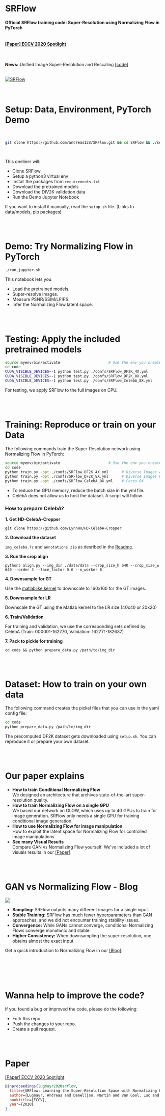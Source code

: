 # SRFlow
#### Official SRFlow training code: Super-Resolution using Normalizing Flow in PyTorch <br><br>
#### [[Paper] ECCV 2020 Spotlight](https://bit.ly/2DkwQcg)

<br>

**News:** Unified Image Super-Resolution and Rescaling [[code](https://bit.ly/2VOKHBb)]
<br>
<br>

[![SRFlow](https://user-images.githubusercontent.com/11280511/98149322-7ed5c580-1ecd-11eb-8279-f02de9f0df12.gif)](https://bit.ly/3jWFRcr)
<br>
<br>
<br>

# Setup: Data, Environment, PyTorch Demo

<br>

```bash
git clone https://github.com/andreas128/SRFlow.git && cd SRFlow && ./setup.sh
```

<br>

This oneliner will:
- Clone SRFlow
- Setup a python3 virtual env
- Install the packages from `requirements.txt`
- Download the pretrained models
- Download the DIV2K validation data
- Run the Demo Jupyter Notebook

If you want to install it manually, read the `setup.sh` file. (Links to data/models, pip packages)

<br>
<br>

# Demo: Try Normalizing Flow in PyTorch

```bash
./run_jupyter.sh
```

This notebook lets you:
- Load the pretrained models.
- Super-resolve images.
- Measure PSNR/SSIM/LPIPS.
- Infer the Normalizing Flow latent space.

<br><br>

# Testing: Apply the included pretrained models

```bash
source myenv/bin/activate                      # Use the env you created using setup.sh
cd code
CUDA_VISIBLE_DEVICES=-1 python test.py ./confs/SRFlow_DF2K_4X.yml      # Diverse Images 4X (Dataset Included)
CUDA_VISIBLE_DEVICES=-1 python test.py ./confs/SRFlow_DF2K_8X.yml      # Diverse Images 8X (Dataset Included)
CUDA_VISIBLE_DEVICES=-1 python test.py ./confs/SRFlow_CelebA_8X.yml    # Faces 8X
```
For testing, we apply SRFlow to the full images on CPU.

<br><br>

# Training: Reproduce or train on your Data

The following commands train the Super-Resolution network using Normalizing Flow in PyTorch:

```bash
source myenv/bin/activate                      # Use the env you created using setup.sh
cd code
python train.py -opt ./confs/SRFlow_DF2K_4X.yml      # Diverse Images 4X (Dataset Included)
python train.py -opt ./confs/SRFlow_DF2K_8X.yml      # Diverse Images 8X (Dataset Included)
python train.py -opt ./confs/SRFlow_CelebA_8X.yml    # Faces 8X
```

- To reduce the GPU memory, reduce the batch size in the yml file.
- CelebA does not allow us to host the dataset. A script will follow.

### How to prepare CelebA?

**1. Get HD-CelebA-Cropper**

```git clone https://github.com/LynnHo/HD-CelebA-Cropper```

**2. Download the dataset**

`img_celeba.7z` and `annotations.zip` as desribed in the [Readme](https://github.com/LynnHo/HD-CelebA-Cropper).

**3. Run the crop align**

```python3 align.py --img_dir ./data/data --crop_size_h 640 --crop_size_w 640 --order 3 --face_factor 0.6 --n_worker 8```

**4. Downsample for GT**

 Use the [matlablike kernel](https://github.com/fatheral/matlab_imresize) to downscale to 160x160 for the GT images.

**5. Downsample for LR**

Downscale the GT using the Matlab kernel to the LR size (40x40 or 20x20)

**6. Train/Validation**

For training and validation, we use the corresponding sets defined by CelebA (Train: 000001-162770, Validation: 162771-182637)

**7. Pack to pickle for training**

`cd code && python prepare_data.py /path/to/img_dir`

<br><br>

# Dataset: How to train on your own data

The following command creates the pickel files that you can use in the yaml config file:

```bash
cd code
python prepare_data.py /path/to/img_dir
```

The precomputed DF2K dataset gets downloaded using `setup.sh`. You can reproduce it or prepare your own dataset.

<br><br>

# Our paper explains

- **How to train Conditional Normalizing Flow** <br>
  We designed an architecture that archives state-of-the-art super-resolution quality.
- **How to train Normalizing Flow on a single GPU**  <br>
  We based our network on GLOW, which uses up to 40 GPUs to train for image generation. SRFlow only needs a single GPU for training conditional image generation.
- **How to use Normalizing Flow for image manipulation**  <br>
  How to exploit the latent space for Normalizing Flow for controlled image manipulations
- **See many Visual Results**  <br>
  Compare GAN vs Normalizing Flow yourself. We've included a lot of visuals results in our [[Paper]](https://bit.ly/2D9cN0L).

<br><br>

# GAN vs Normalizing Flow - Blog

[![](https://user-images.githubusercontent.com/11280511/98148862-56e66200-1ecd-11eb-817e-87e99dcab6ca.gif)](https://bit.ly/2EdJzhy)

- **Sampling:** SRFlow outputs many different images for a single input.
- **Stable Training:** SRFlow has much fewer hyperparameters than GAN approaches, and we did not encounter training stability issues.
- **Convergence:** While GANs cannot converge, conditional Normalizing Flows converge monotonic and stable.
- **Higher Consistency:** When downsampling the super-resolution, one obtains almost the exact input.

Get a quick introduction to Normalizing Flow in our [[Blog]](https://bit.ly/320bAkH).
<br><br><br>

<br><br>

# Wanna help to improve the code?

If you found a bug or improved the code, please do the following:

- Fork this repo.
- Push the changes to your repo.
- Create a pull request.

<br><br>

# Paper
[[Paper] ECCV 2020 Spotlight](https://bit.ly/2XcmSks)

```bibtex
@inproceedings{lugmayr2020srflow,
  title={SRFlow: Learning the Super-Resolution Space with Normalizing Flow},
  author={Lugmayr, Andreas and Danelljan, Martin and Van Gool, Luc and Timofte, Radu},
  booktitle={ECCV},
  year={2020}
}
```
<br><br>
